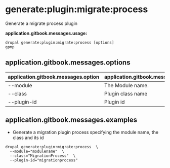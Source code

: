 # generate:plugin:migrate:process
Generate a migrate process plugin

**application.gitbook.messages.usage:**
```
drupal generate:plugin:migrate:process [options]
gpmp
```

## application.gitbook.messages.options
application.gitbook.messages.option | application.gitbook.messages.details
-------|-------------
--module | The Module name.
--class | Plugin class name
--plugin-id | Plugin id

## application.gitbook.messages.examples
* Generate a migration plugin process specifying the module name, the class and its id
```
drupal generate:plugin:migrate:process  \
  --module="modulename"  \
  --class="MigrationProcess"  \
  --plugin-id="migrationprocess"
```
